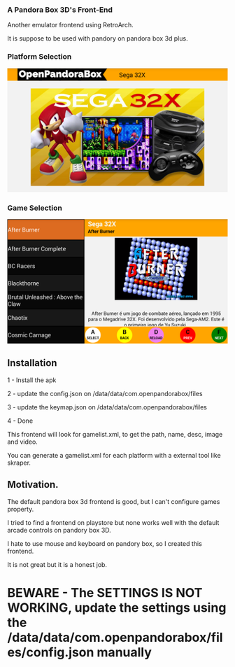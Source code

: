 ### A Pandora Box 3D's Front-End

Another emulator frontend using RetroArch.

It is suppose to be used with pandory on pandora box 3d plus.

### Platform Selection

![Platform Selection](src/assets/screenshots/home_platform.png)

### Game Selection

![Game Selection](src/assets/screenshots/platform.png)

## Installation

1 - Install the apk

2 - update the config.json on /data/data/com.openpandorabox/files

3 - update the keymap.json on /data/data/com.openpandorabox/files

4 - Done

This frontend will look for gamelist.xml, to get the path, name, desc, image and video.

You can generate a gamelist.xml for each platform with  a external tool like skraper.

## Motivation.
The default pandora box 3d frontend is good, but I can't configure games property.

I tried to find a frontend on playstore but none works well with the default arcade controls on pandory box 3D.

I hate to use mouse and keyboard on pandory box, so I created this frontend.

It is not great but it is a honest job.


# BEWARE - The SETTINGS IS NOT WORKING, update the settings using the /data/data/com.openpandorabox/files/config.json manually
